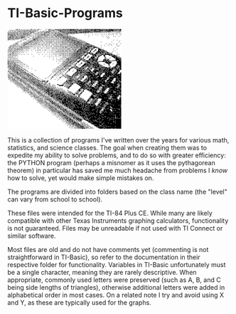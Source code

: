 # TI-Basic-Programs

![GB Camera picture of TI-84+ CE](Images/IMG_PC01.png)

This is a collection of programs I've written over the years for various
math, statistics, and science classes. The goal when creating them was 
to expedite my ability to solve problems, and to do so with greater 
efficiency: the PYTHON program (perhaps a misnomer as it uses the 
pythagorean theorem) in particular has saved me much headache from 
problems I *know* how to solve, yet would make simple mistakes on.

The programs are divided into folders based on the class name (the 
"level" can vary from school to school). 

These files were intended for the TI-84 Plus CE. While many are likely
compatible with other Texas Instruments graphing calculators, 
functionality is not guaranteed. Files may be unreadable if not used
with TI Connect or similar software. 

Most files are old and do not have comments yet (commenting is not 
straightforward in TI-Basic), so refer to the documentation in 
their respective folder for functionality. Variables in TI-Basic 
unfortunately must be a single character, meaning they are rarely
descriptive. When appropriate, commonly used letters were preserved
(such as A, B, and C being side lengths of triangles), otherwise 
additional letters were added in alphabetical order in most cases.
On a related note I try and avoid using X and Y, as these are typically
used for the graphs.